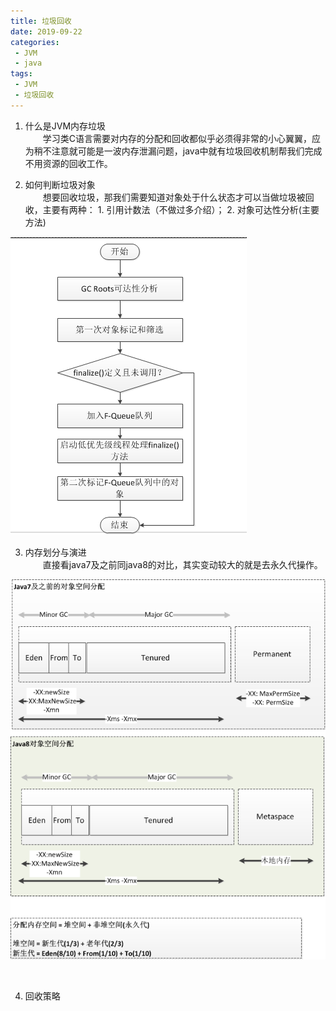 ```yaml
---
title: 垃圾回收
date: 2019-09-22
categories:
 - JVM
 - java
tags:
 - JVM
 - 垃圾回收
---
```


1. 什么是JVM内存垃圾    
&emsp;&emsp;学习类C语言需要对内存的分配和回收都似乎必须得非常的小心翼翼，应为稍不注意就可能是一波内存泄漏问题，java中就有垃圾回收机制帮我们完成不用资源的回收工作。

2. 如何判断垃圾对象     
&emsp;&emsp;想要回收垃圾，那我们需要知道对象处于什么状态才可以当做垃圾被回收，主要有两种： 1. 引用计数法（不做过多介绍）； 2. 对象可达性分析(主要方法)

![对象垃圾可达性分析和垃圾标记](/images/190929-jvm_gc_2.png)    

3. 内存划分与演进    
&emsp;&emsp;直接看java7及之前同java8的对比，其实变动较大的就是去永久代操作。

![内存划分和演进对比](/images/190927-jvm_gc_1.png)

&emsp;&emsp;

4. 回收策略
